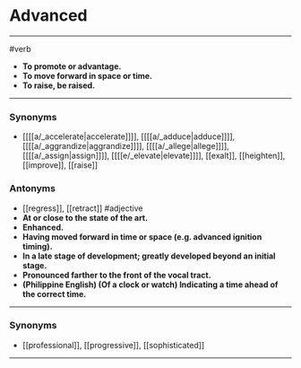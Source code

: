# Advanced
---
#verb
- **To promote or advantage.**
- **To move forward in space or time.**
- **To raise, be raised.**
---
### Synonyms
- [[[[a/_accelerate|accelerate]]]], [[[[a/_adduce|adduce]]]], [[[[a/_aggrandize|aggrandize]]]], [[[[a/_allege|allege]]]], [[[[a/_assign|assign]]]], [[[[e/_elevate|elevate]]]], [[exalt]], [[heighten]], [[improve]], [[raise]]
### Antonyms
- [[regress]], [[retract]]
#adjective
- **At or close to the state of the art.**
- **Enhanced.**
- **Having moved forward in time or space (e.g. advanced ignition timing).**
- **In a late stage of development; greatly developed beyond an initial stage.**
- **Pronounced farther to the front of the vocal tract.**
- **(Philippine English) (Of a clock or watch) Indicating a time ahead of the correct time.**
---
### Synonyms
- [[professional]], [[progressive]], [[sophisticated]]
---
